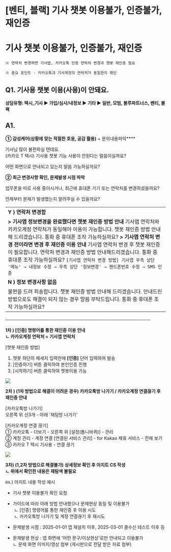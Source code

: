 # [벤티, 블랙] 기사 챗봇 이용불가, 인증불가, 재인증

**기사 챗봇 이용불가, 인증불가, 재인증**
=========================

```
※ 연락처 변경하면 기사앱, 카카오톡 인증 연락처 변경과 챗봇 재인증 필요  
  
※ 중요 포인트 - 카카오톡과 기사계정의 연락처가 동일한지 확인
```

**Q1. 기사용 챗봇 이용(사용)이 안돼요.**
---------------------------

**상담유형: **택시\_기사 ▶ 가입/심사/내정보 ▶ 기타 ▶ 일반, 모범, 블루파트너스, 벤티, 블랙****

**A1.**
-------

****① 감성케어**(상황에 맞는 적절한 호응, 공감 활용)** + 문의내용파악****

기사님 많이 불편하실 텐데요.  
(카카오 T 택시) 기사용 챗봇 기능 사용이 안된다는 말씀이실까요?

어떤 화면으로 안내되고 있는지 말씀 가능하실까요?

**② 최근 변경사항 확인, 문제발생 시점 파악**

업무폰을 따로 사용 중이시거나, 최근에 휴대폰 기기 또는 연락처를 변경하셨을까요?

언제부터 문제가 발생했는지 알려주실 수 있을까요?

|  |
| --- |
| **Y ) 연락처 변경함** |
| **> 기사앱 정보변경을 완료했다면 챗봇 재인증 방법 안내**  기사앱 연락처와 카카오계정 연락처가 동일해야 이용이 가능합니다. 챗봇 재인증 방법 안내해 드리겠습니다. 통화 중 휴대폰 조작 가능하실까요?    **> 기사앱 연락처 변경 전이라면 변경 후 재인증 이용 안내**  기사앱 연락처 변경 후 챗봇 재인증이 필요합니다.  연락처 변경과 재인증 방법 안내해드리겠습니다.  통화 중 휴대폰 조작 가능하실까요?   ``` [기사앱 연락처 변경 방법] 기사앱 우측 상단 '메뉴' → 내정보 수정 → 우측 상단 '정보변경' → 핸드폰번호 수정 → SMS 인증 ``` |
| **N ) 정보 변경사항 없음** |
| 불편을 드려 죄송합니다.  챗봇 재인증 방법 안내해 드리겠습니다. 안내드린 방법으로도 해결이 되지 않는 경우 말씀 부탁드립니다.  통화 중 휴대폰 조작 가능하실까요? |

──────────────────────────────────────────────

**1차 ) [인증] 명령어를 통한 재인증 이용 안내  
ㄴ 카카오계정 연락처 = 기사앱 연락처**

[챗봇 재인증 방법]  
1. 챗봇 하단의 메세지 입력란에 **[인증]** 단어 입력하여 발송  
2. [인증하기] 버튼 클릭하여 본인인증 진행  
3. [시작하기] 버튼 클릭하여 챗봇이용 가능

![](https://kakaomobilitysupport.zendesk.com/hc/article_attachments/47132696108441)

**2차 ) (1차 방법으로 해결이 어려운 경우) 카카오톡방 나가기 / 카카오계정 연결끊기 후 재인증 안내**

[카카오톡방 나가기]  
오른쪽 위 선3개 - 아래 '채팅방 나가기'

[카카오계정 연결 끊기]  
① 카카오톡 - 더보기 - 오른쪽 위 [설정(톱니바퀴)] - 관리  
② 계정 관리 - 계정 연결 [연결된 서비스 관리] - for Kakao 제휴 서비스 - 전체 보기  
③ 카카오 T 택시 기사용 - 연결 끊기

![](https://kakaomobilitysupport.zendesk.com/hc/article_attachments/47132696109337)

**3차) (1,2차 방법으로 해결불가) 상세정보 확인 후 아지트 CS 작성  
ㄴ 위에서 확인한 내용은 재탐색 불필요**

ex.) 아지트 내용 작성 예시

- 기사 챗봇 이용불가 확인 요청  
- 가이드에 따라 아래 방법 안내했으나 문제현상 동일 및 이용불가  
 ㄴ [인증] 명령어를 통한 재인증 후 이용 시도  
 ㄴ 카카오톡방 나가기 및 계정 연결끊기 후 재시도

- 문제발생 시점 : 2025-01-01 앱 재설치 이후, 2025-03-01 콜수신 테스트 이후 등

- 문제발생 현상 : 앱 화면에 '어떤 문구/이상현상'로만 안내되고 이용불가  
ㄴ 문제 화면 이미지/영상 첨부 (게시판으로 전달 받은 자료 첨부)